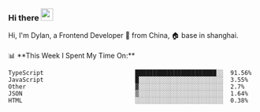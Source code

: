 ### Hi there <img src="https://media.giphy.com/media/hvRJCLFzcasrR4ia7z/giphy.gif" width="25px">

<!-- ![visitors](https://visitor-badge.glitch.me/badge?page_id=dislfyer.dislfyer) --!>

Hi, I'm Dylan, a Frontend Developer 🚀 from China, 🏠 base in shanghai.
<br/>
<br/>

📊 **This Week I Spent My Time On:**


<!--START_SECTION:waka-->

```text
TypeScript                          ███████████████████████░░  91.56%
JavaScript                          █░░░░░░░░░░░░░░░░░░░░░░░░  3.55%
Other                               ▓░░░░░░░░░░░░░░░░░░░░░░░░  2.7%
JSON                                ▒░░░░░░░░░░░░░░░░░░░░░░░░  1.64%
HTML                                ░░░░░░░░░░░░░░░░░░░░░░░░░  0.38%
```

<!--END_SECTION:waka-->

<!--
**About Me:**
 -->
